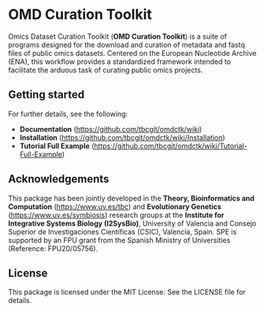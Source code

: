 # OMD Curation Toolkit
Omics Dataset Curation Toolkit (**OMD Curation Toolkit**) is a suite of programs designed for the download and curation of metadata and fastq files of public omics datasets. Centered on the European Nucleotide Archive (ENA), this workflow provides a standardized framework intended to facilitate the arduous task of curating public omics projects.

## Getting started
For further details, see the following:
* **Documentation** (https://github.com/tbcgit/omdctk/wiki)
* **Installation** (https://github.com/tbcgit/omdctk/wiki/Installation)
* **Tutorial Full Example** (https://github.com/tbcgit/omdctk/wiki/Tutorial-Full-Example)
  
## Acknowledgements
This package has been jointly developed in the **Theory, Bioinformatics and Computation** (https://www.uv.es/tbc) and **Evolutionary Genetics** (https://www.uv.es/symbiosis) research groups at the **Institute for Integrative Systems Biology (I2SysBio)**, University of Valencia and Consejo Superior de Investigaciones Científicas (CSIC), Valencia, Spain. SPE is supported by an FPU grant from the Spanish Ministry of Universities (Reference: FPU20/05756).

## License
This package is licensed under the MIT License. See the LICENSE file for details.
